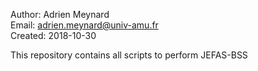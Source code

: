 Author: Adrien Meynard   
Email: adrien.meynard@univ-amu.fr  
Created: 2018-10-30

This repository contains all scripts to perform JEFAS-BSS
